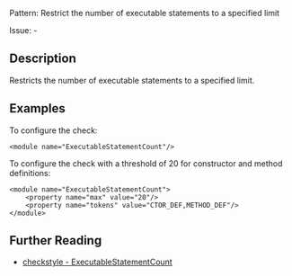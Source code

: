 Pattern: Restrict the number of executable statements to a specified limit

Issue: -

## Description

Restricts the number of executable statements to a specified limit. 

## Examples

To configure the check: 
    
    
    <module name="ExecutableStatementCount"/>
            

To configure the check with a threshold of 20 for constructor and method definitions: 
    
    
    <module name="ExecutableStatementCount">
        <property name="max" value="20"/>
        <property name="tokens" value="CTOR_DEF,METHOD_DEF"/>
    </module>

## Further Reading

* [checkstyle - ExecutableStatementCount](http://checkstyle.sourceforge.net/config_sizes.html#ExecutableStatementCount)